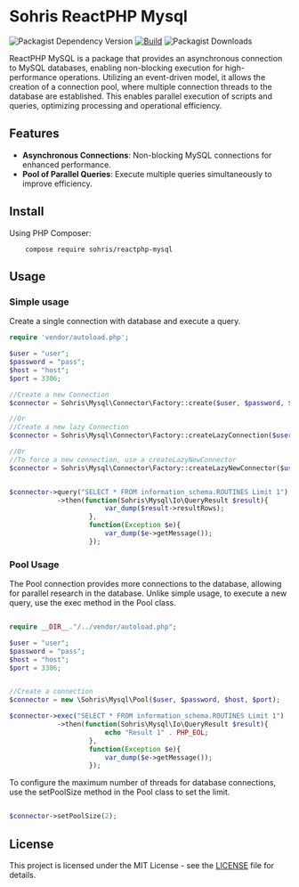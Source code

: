 # Sohris ReactPHP Mysql 

![Packagist Dependency Version](https://img.shields.io/packagist/dependency-v/sohris/reactphp-mysql/php)
[![Build](https://github.com/sohris/reactphp-mysql/actions/workflows/php.yml/badge.svg)](https://github.com/sohris/reactphp-mysql/actions/workflows/php.yml)
![Packagist Downloads](https://img.shields.io/packagist/dt/sohris/reactphp-mysql)

ReactPHP MySQL is a package that provides an asynchronous connection to MySQL databases, enabling non-blocking execution for high-performance operations. Utilizing an event-driven model, it allows the creation of a connection pool, where multiple connection threads to the database are established. This enables parallel execution of scripts and queries, optimizing processing and operational efficiency.

## Features

- **Asynchronous Connections**: Non-blocking MySQL connections for enhanced performance.
- **Pool of Parallel Queries**: Execute multiple queries simultaneously to improve efficiency.

## Install

Using PHP Composer:

```shell
    compose require sohris/reactphp-mysql
```

## Usage

### Simple usage

Create a single connection with database and execute a query.

```php
require 'vendor/autoload.php';

$user = "user";
$password = "pass";
$host = "host";
$port = 3306;

//Create a new Connection
$connector = Sohris\Mysql\Connector\Factory::create($user, $password, $host, $port);

//Or
//Create a new lazy Connection
$connector = Sohris\Mysql\Connector\Factory::createLazyConnection($user, $password, $host, $port);

//Or
//To force a new connection, use a createLazyNewConnector
$connector = Sohris\Mysql\Connector\Factory::createLazyNewConnector($user, $password, $host, $port);


$connector->query("SELECT * FROM information_schema.ROUTINES Limit 1")
            ->then(function(Sohris\Mysql\Io\QueryResult $result){   
                        var_dump($result->resultRows);
                    },
                    function(Exception $e){
                        var_dump($e->getMessage());
                    });
```

### Pool Usage

The Pool connection provides more connections to the database, allowing for parallel research in the database. Unlike simple usage, to execute a new query, use the exec method in the Pool class.

```php

require __DIR__."/../vendor/autoload.php";

$user = "user";
$password = "pass";
$host = "host";
$port = 3306;


//Create a connection
$connector = new \Sohris\Mysql\Pool($user, $password, $host, $port);

$connector->exec("SELECT * FROM information_schema.ROUTINES Limit 1")
            ->then(function(Sohris\Mysql\Io\QueryResult $result){   
                        echo "Result 1" . PHP_EOL;                        
                    },
                    function(Exception $e){
                        var_dump($e->getMessage());
                    });

```

To configure the maximum number of threads for database connections, use the setPoolSize method in the Pool class to set the limit.

```php

$connector->setPoolSize(2);

```

## License

This project is licensed under the MIT License - see the [LICENSE](LICENSE) file for details.
